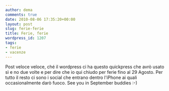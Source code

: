 ```yaml
---
author: dema
comments: true
date: 2010-08-06 17:35:20+00:00
layout: post
slug: ferie-ferie
title: Ferie, ferie
wordpress_id: 1207
tags:
- ferie
- vacenze
---
```


Post veloce veloce, ché il wordpress ci ha questo quickpress che avrò usato sì e no due volte e per dire che io qui chiudo per ferie fino al 29 Agosto. 
Per tutto il resto ci sono i social che entrano dentro l'iPhone ai quali occasionalmente darò fuoco.
See you in September buddies :-) 
